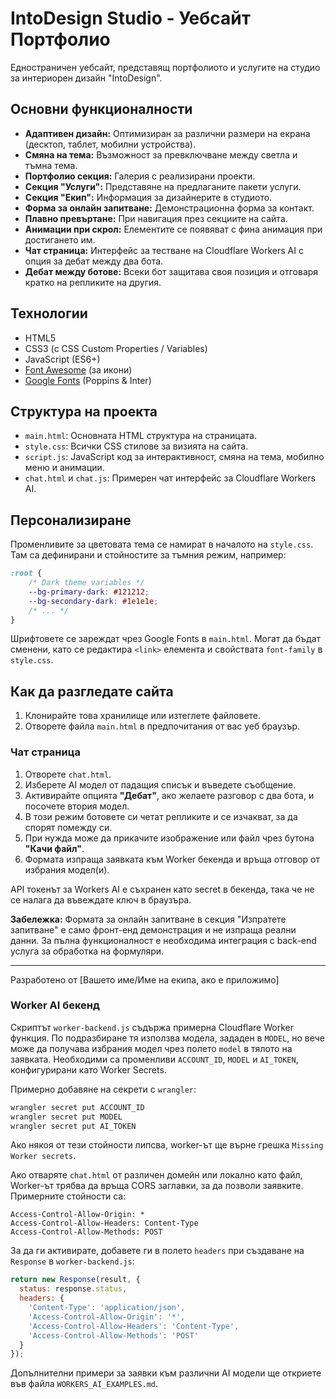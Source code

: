 # IntoDesign Studio - Уебсайт Портфолио

Едностраничен уебсайт, представящ портфолиото и услугите на студио за интериорен дизайн "IntoDesign".

## Основни функционалности

*   **Адаптивен дизайн:** Оптимизиран за различни размери на екрана (десктоп, таблет, мобилни устройства).
*   **Смяна на тема:** Възможност за превключване между светла и тъмна тема.
*   **Портфолио секция:** Галерия с реализирани проекти.
*   **Секция "Услуги":** Представяне на предлаганите пакети услуги.
*   **Секция "Екип":** Информация за дизайнерите в студиото.
*   **Форма за онлайн запитване:** Демонстрационна форма за контакт.
*   **Плавно превъртане:** При навигация през секциите на сайта.
*   **Анимации при скрол:** Елементите се появяват с фина анимация при достигането им.
*   **Чат страница:** Интерфейс за тестване на Cloudflare Workers AI с опция за дебат между два бота.
*   **Дебат между ботове:** Всеки бот защитава своя позиция и отговаря кратко на репликите на другия.

## Технологии

*   HTML5
*   CSS3 (с CSS Custom Properties / Variables)
*   JavaScript (ES6+)
*   [Font Awesome](https://fontawesome.com/) (за икони)
*   [Google Fonts](https://fonts.google.com/) (Poppins & Inter)

## Структура на проекта

*   `main.html`: Основната HTML структура на страницата.
*   `style.css`: Всички CSS стилове за визията на сайта.
*   `script.js`: JavaScript код за интерактивност, смяна на тема, мобилно меню и анимации.
*   `chat.html` и `chat.js`: Примерен чат интерфейс за Cloudflare Workers AI.

## Персонализиране

Променливите за цветовата тема се намират в началото на `style.css`. Там са
дефинирани и стойностите за тъмния режим, например:

```css
:root {
    /* Dark theme variables */
    --bg-primary-dark: #121212;
    --bg-secondary-dark: #1e1e1e;
    /* ... */
}
```

Шрифтовете се зареждат чрез Google Fonts в `main.html`. Могат да бъдат сменени,
като се редактира `<link>` елемента и свойствата `font-family` в `style.css`.

## Как да разгледате сайта

1.  Клонирайте това хранилище или изтеглете файловете.
2.  Отворете файла `main.html` в предпочитания от вас уеб браузър.

### Чат страница

1. Отворете `chat.html`.
2. Изберете AI модел от падащия списък и въведете съобщение.
3. Активирайте опцията **"Дебат"**, ако желаете разговор с два бота, и посочете втория модел.
4. В този режим ботовете си четат репликите и се изчакват, за да спорят помежду си.
5. При нужда може да прикачите изображение или файл чрез бутона **"Качи файл"**.
6. Формата изпраща заявката към Worker бекенда и връща отговор от избрания модел(и).

API токенът за Workers AI е съхранен като secret в бекенда, така че не се налага да въвеждате ключ в браузъра.

**Забележка:** Формата за онлайн запитване в секция "Изпратете запитване" е само фронт-енд демонстрация и не изпраща реални данни. За пълна функционалност е необходима интеграция с back-end услуга за обработка на формуляри.

---

Разработено от [Вашето име/Име на екипа, ако е приложимо]

### Worker AI бекенд

Скриптът `worker-backend.js` съдържа примерна Cloudflare Worker функция. По подразбиране тя използва модела, зададен в `MODEL`, но вече може да получава избрания модел чрез полето `model` в тялото на заявката. Необходими са променливи `ACCOUNT_ID`, `MODEL` и `AI_TOKEN`, конфигурирани като Worker Secrets.

Примерно добавяне на секрети с `wrangler`:

```bash
wrangler secret put ACCOUNT_ID
wrangler secret put MODEL
wrangler secret put AI_TOKEN
```

Ако някоя от тези стойности липсва, worker-ът ще върне грешка `Missing Worker secrets`.

Ако отваряте `chat.html` от различен домейн или локално като файл, Worker-ът трябва да връща CORS заглавки, за да позволи заявките. Примерните стойности са:

```text
Access-Control-Allow-Origin: *
Access-Control-Allow-Headers: Content-Type
Access-Control-Allow-Methods: POST
```

За да ги активирате, добавете ги в полето `headers` при създаване на `Response` в `worker-backend.js`:

```javascript
return new Response(result, {
  status: response.status,
  headers: {
    'Content-Type': 'application/json',
    'Access-Control-Allow-Origin': '*',
    'Access-Control-Allow-Headers': 'Content-Type',
    'Access-Control-Allow-Methods': 'POST'
  }
});
```

Допълнителни примери за заявки към различни AI модели ще откриете във файла `WORKERS_AI_EXAMPLES.md`.
